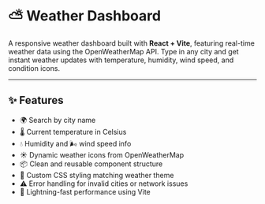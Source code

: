 # ⛅ Weather Dashboard

A responsive weather dashboard built with **React + Vite**, featuring real-time weather data using the OpenWeatherMap API. Type in any city and get instant weather updates with temperature, humidity, wind speed, and condition icons.

---

## ✨ Features

- 🌍 Search by city name
- 🌡 Current temperature in Celsius
- 💧 Humidity and 🌬 wind speed info
- ☀️ Dynamic weather icons from OpenWeatherMap
- 📦 Clean and reusable component structure
- 🎨 Custom CSS styling matching weather theme
- ⚠️ Error handling for invalid cities or network issues
- 🚀 Lightning-fast performance using Vite
